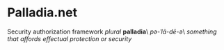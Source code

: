 ﻿# Palladia.net

Security authorization framework
*plural* **palladia**\ *pə-​ˈlā-​dē-​ə*\ *something that affords effectual protection or security* 
